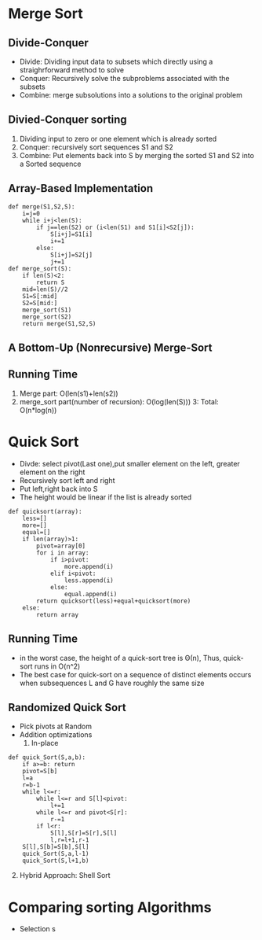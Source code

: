 # Merge Sort
## Divide-Conquer
* Divide: Dividing input data to subsets which directly using a straighrforward method to solve
* Conquer: Recursively solve the subproblems associated with the subsets
* Combine: merge subsolutions into a solutions to the original problem
## Divied-Conquer sorting
1. Dividing input to zero or one element which is already sorted
2. Conquer: recursively sort sequences S1 and S2
3. Combine: Put elements back into S by merging the sorted S1 and S2 into a Sorted sequence
## Array-Based Implementation
```
def merge(S1,S2,S):
    i=j=0
    while i+j<len(S):
        if j==len(S2) or (i<len(S1) and S1[i]<S2[j]):
            S[i+j]=S1[i]
            i+=1
        else:
            S[i+j]=S2[j]
            j+=1
def merge_sort(S):
    if len(S)<2:
        return S
    mid=len(S)//2
    S1=S[:mid]
    S2=S[mid:]
    merge_sort(S1)
    merge_sort(S2)
    return merge(S1,S2,S)
```
## A Bottom-Up (Nonrecursive) Merge-Sort

## Running Time
1. Merge part: O(len(s1)+len(s2))
2. merge_sort part(number of recursion): O(log(len(S)))
3: Total: O(n*log(n))

# Quick Sort
* Divde: select pivot(Last one),put smaller element on the left, greater element on the right
* Recursively sort left and right
* Put left,right back into S
* The height would be linear if the list is already sorted

```
def quicksort(array):
    less=[]
    more=[]
    equal=[]
    if len(array)>1:
        pivot=array[0]
        for i in array:
            if i>pivot:
                more.append(i)
            elif i<pivot:
                less.append(i)
            else:
                equal.append(i)
        return quicksort(less)+equal+quicksort(more)
    else:
        return array
```
## Running Time
* in the worst case, the height of a quick-sort tree is Θ(n), Thus, quick-sort runs in O(n^2)
* The best case for quick-sort on a sequence of distinct elements occurs when subsequences L and G have roughly the same size

## Randomized Quick Sort
* Pick pivots at Random
* Addition optimizations
  1. In-place
```
def quick_Sort(S,a,b):
    if a>=b: return
    pivot=S[b]
    l=a
    r=b-1
    while l<=r:
        while l<=r and S[l]<pivot:
            l+=1
        while l<=r and pivot<S[r]:
            r-=1
        if l<r:
            S[l],S[r]=S[r],S[l]
            l,r=l+1,r-1
    S[l],S[b]=S[b],S[l]
    quick_Sort(S,a,l-1)
    quick_Sort(S,l+1,b)
```
  2. Hybrid Approach: Shell Sort
    
# Comparing sorting Algorithms
* Selection s
 
